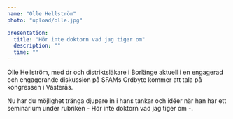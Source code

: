 ```yaml
---
name: "Olle Hellström"
photo: "upload/olle.jpg"

presentation:
  title: "Hör inte doktorn vad jag tiger om"
  description: ""
  time: ""
---
```


Olle Hellström, med dr och distriktsläkare i Borlänge aktuell i en engagerad och engagerande diskussion på SFAMs Ordbyte kommer att tala på kongressen i Västerås.

Nu har du möjlighet tränga djupare in i hans tankar och idéer när han har ett seminarium under rubriken - Hör inte doktorn vad jag tiger om -.